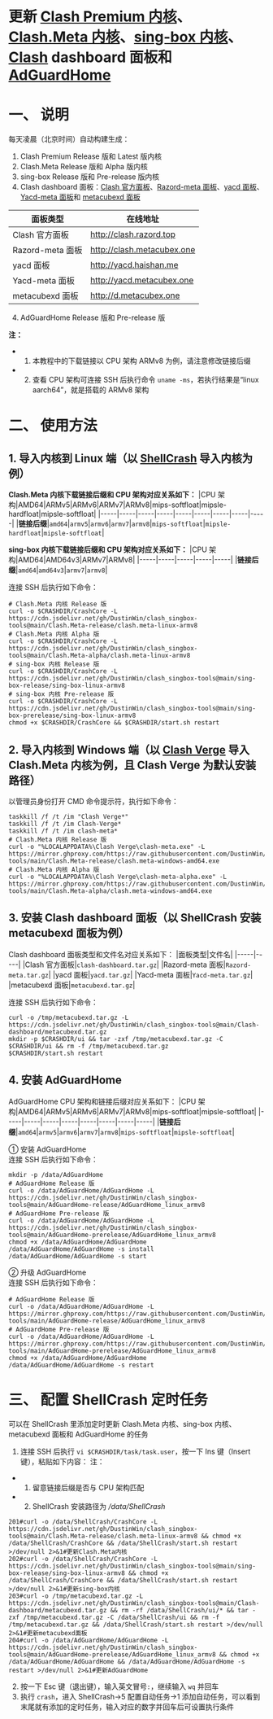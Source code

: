 # 更新 [Clash Premium 内核](https://github.com/Dreamacro/clash/releases/tag/premium)、[Clash.Meta 内核](https://github.com/MetaCubeX/mihomo)、[sing-box 内核](https://github.com/SagerNet/sing-box)、[Clash](https://github.com/Dreamacro/clash) dashboard 面板和 [AdGuardHome](https://github.com/AdguardTeam/AdGuardHome)
# 一、 说明
每天凌晨（北京时间）自动构建生成：
1. Clash Premium Release 版和 Latest 版内核
2. Clash.Meta Release 版和 Alpha 版内核
3. sing-box Release 版和 Pre-release 版内核
4. Clash dashboard 面板：[Clash 官方面板](https://github.com/Dreamacro/clash-dashboard)、[Razord-meta 面板](https://github.com/MetaCubeX/Razord-meta)、[yacd 面板](https://github.com/haishanh/yacd)、[Yacd-meta 面板](https://github.com/MetaCubeX/Yacd-meta)和 [metacubexd 面板](https://github.com/MetaCubeX/metacubexd)

|面板类型|在线地址|
|-----|-----|
|Clash 官方面板|http://clash.razord.top|
|Razord-meta 面板|http://clash.metacubex.one|
|yacd 面板|http://yacd.haishan.me|
|Yacd-meta 面板|http://yacd.metacubex.one|
|metacubexd 面板|http://d.metacubex.one|
4. AdGuardHome Release 版和 Pre-release 版

**注：**
- 1. 本教程中的下载链接以 CPU 架构 ARMv8 为例，请注意修改链接后缀
- 2. 查看 CPU 架构可连接 SSH 后执行命令 `uname -ms`，若执行结果是“linux aarch64”，就是搭载的 ARMv8 架构

# 二、 使用方法
## 1. 导入内核到 Linux 端（以 [ShellCrash](https://github.com/juewuy/ShellCrash) 导入内核为例）
**Clash.Meta 内核下载链接后缀和 CPU 架构对应关系如下：**
|CPU 架构|AMD64|ARMv5|ARMv6|ARMv7|ARMv8|mips-softfloat|mipsle-hardfloat|mipsle-softfloat|
|-----|-----|-----|-----|-----|-----|-----|-----|-----|
|**链接后缀**|`amd64`|`armv5`|`armv6`|`armv7`|`armv8`|`mips-softfloat`|`mipsle-hardfloat`|`mipsle-softfloat`|

**sing-box 内核下载链接后缀和 CPU 架构对应关系如下：**
|CPU 架构|AMD64|AMD64v3|ARMv7|ARMv8|
|-----|-----|-----|-----|-----|
|**链接后缀**|`amd64`|`amd64v3`|`armv7`|`armv8`|

连接 SSH 后执行如下命令：
```
# Clash.Meta 内核 Release 版
curl -o $CRASHDIR/CrashCore -L https://cdn.jsdelivr.net/gh/DustinWin/clash_singbox-tools@main/Clash.Meta-release/clash.meta-linux-armv8
# Clash.Meta 内核 Alpha 版
curl -o $CRASHDIR/CrashCore -L https://cdn.jsdelivr.net/gh/DustinWin/clash_singbox-tools@main/Clash.Meta-alpha/clash.meta-linux-armv8
# sing-box 内核 Release 版
curl -o $CRASHDIR/CrashCore -L https://cdn.jsdelivr.net/gh/DustinWin/clash_singbox-tools@main/sing-box-release/sing-box-linux-armv8
# sing-box 内核 Pre-release 版
curl -o $CRASHDIR/CrashCore -L https://cdn.jsdelivr.net/gh/DustinWin/clash_singbox-tools@main/sing-box-prerelease/sing-box-linux-armv8
chmod +x $CRASHDIR/CrashCore && $CRASHDIR/start.sh restart
```
## 2. 导入内核到 Windows 端（以 [Clash Verge](https://github.com/MetaCubeX/clash-verge) 导入 Clash.Meta 内核为例，且 Clash Verge 为默认安装路径）
以管理员身份打开 CMD 命令提示符，执行如下命令：
```
taskkill /f /t /im "Clash Verge*"
taskkill /f /t /im Clash-Verge*
taskkill /f /t /im clash-meta*
# Clash.Meta 内核 Release 版
curl -o "%LOCALAPPDATA%\Clash Verge\clash-meta.exe" -L https://mirror.ghproxy.com/https://raw.githubusercontent.com/DustinWin/clash_singbox-tools/main/Clash.Meta-release/clash.meta-windows-amd64.exe
# Clash.Meta 内核 Alpha 版
curl -o "%LOCALAPPDATA%\Clash Verge\clash-meta-alpha.exe" -L https://mirror.ghproxy.com/https://raw.githubusercontent.com/DustinWin/clash_singbox-tools/main/Clash.Meta-alpha/clash.meta-windows-amd64.exe
```
## 3. 安装 Clash dashboard 面板（以 ShellCrash 安装 metacubexd 面板为例）
Clash dashboard 面板类型和文件名对应关系如下：
|面板类型|文件名|
|-----|-----|
|Clash 官方面板|`clash-dashboard.tar.gz`|
|Razord-meta 面板|`Razord-meta.tar.gz`|
|yacd 面板|`yacd.tar.gz`|
|Yacd-meta 面板|`Yacd-meta.tar.gz`|
|metacubexd 面板|`metacubexd.tar.gz`|

连接 SSH 后执行如下命令：
```
curl -o /tmp/metacubexd.tar.gz -L https://cdn.jsdelivr.net/gh/DustinWin/clash_singbox-tools@main/Clash-dashboard/metacubexd.tar.gz
mkdir -p $CRASHDIR/ui && tar -zxf /tmp/metacubexd.tar.gz -C $CRASHDIR/ui && rm -f /tmp/metacubexd.tar.gz
$CRASHDIR/start.sh restart
```
## 4. 安装 AdGuardHome
AdGuardHome CPU 架构和链接后缀对应关系如下：
|CPU 架构|AMD64|ARMv5|ARMv6|ARMv7|ARMv8|mips-softfloat|mipsle-softfloat|
|-----|-----|-----|-----|-----|-----|-----|-----|
|**链接后缀**|`amd64`|`armv5`|`armv6`|`armv7`|`armv8`|`mips-softfloat`|`mipsle-softfloat`|

① 安装 AdGuardHome  
连接 SSH 后执行如下命令：
```
mkdir -p /data/AdGuardHome
# AdGuardHome Release 版
curl -o /data/AdGuardHome/AdGuardHome -L https://cdn.jsdelivr.net/gh/DustinWin/clash_singbox-tools@main/AdGuardHome-release/AdGuardHome_linux_armv8
# AdGuardHome Pre-release 版
curl -o /data/AdGuardHome/AdGuardHome -L https://cdn.jsdelivr.net/gh/DustinWin/clash_singbox-tools@main/AdGuardHome-prerelease/AdGuardHome_linux_armv8
chmod +x /data/AdGuardHome/AdGuardHome
/data/AdGuardHome/AdGuardHome -s install
/data/AdGuardHome/AdGuardHome -s start
```
② 升级 AdGuardHome  
连接 SSH 后执行如下命令：
```
# AdGuardHome Release 版
curl -o /data/AdGuardHome/AdGuardHome -L https://mirror.ghproxy.com/https://raw.githubusercontent.com/DustinWin/clash_singbox-tools/main/AdGuardHome-release/AdGuardHome_linux_armv8
# AdGuardHome Pre-release 版
curl -o /data/AdGuardHome/AdGuardHome -L https://mirror.ghproxy.com/https://raw.githubusercontent.com/DustinWin/clash_singbox-tools/main/AdGuardHome-prerelease/AdGuardHome_linux_armv8
chmod +x /data/AdGuardHome/AdGuardHome
/data/AdGuardHome/AdGuardHome -s restart
```
# 三、 配置 ShellCrash 定时任务
可以在 ShellCrash 里添加定时更新 Clash.Meta 内核、sing-box 内核、metacubexd 面板和 AdGuardHome 的任务  
1. 连接 SSH 后执行 `vi $CRASHDIR/task/task.user`，按一下 Ins 键（Insert 键），粘贴如下内容：
注：
- 1. 留意链接后缀是否与 CPU 架构匹配
- 2. ShellCrash 安装路径为 */data/ShellCrash*

```
201#curl -o /data/ShellCrash/CrashCore -L https://cdn.jsdelivr.net/gh/DustinWin/clash_singbox-tools@main/Clash.Meta-release/clash.meta-linux-armv8 && chmod +x /data/ShellCrash/CrashCore && /data/ShellCrash/start.sh restart >/dev/null 2>&1#更新Clash.Meta内核
202#curl -o /data/ShellCrash/CrashCore -L https://cdn.jsdelivr.net/gh/DustinWin/clash_singbox-tools@main/sing-box-release/sing-box-linux-armv8 && chmod +x /data/ShellCrash/CrashCore && /data/ShellCrash/start.sh restart >/dev/null 2>&1#更新sing-box内核
203#curl -o /tmp/metacubexd.tar.gz -L https://cdn.jsdelivr.net/gh/DustinWin/clash_singbox-tools@main/Clash-dashboard/metacubexd.tar.gz && rm -rf /data/ShellCrash/ui/* && tar -zxf /tmp/metacubexd.tar.gz -C /data/ShellCrash/ui && rm -f /tmp/metacubexd.tar.gz && /data/ShellCrash/start.sh restart >/dev/null 2>&1#更新metacubexd面板
204#curl -o /data/AdGuardHome/AdGuardHome -L https://cdn.jsdelivr.net/gh/DustinWin/clash_singbox-tools@main/AdGuardHome-prerelease/AdGuardHome_linux_armv8 && chmod +x /data/AdGuardHome/AdGuardHome && /data/AdGuardHome/AdGuardHome -s restart >/dev/null 2>&1#更新AdGuardHome
```
2. 按一下 Esc 键（退出键），输入英文冒号`:`，继续输入 `wq` 并回车
3. 执行 `crash`，进入 ShellCrash->5 配置自动任务->1 添加自动任务，可以看到末尾就有添加的定时任务，输入对应的数字并回车后可设置执行条件
